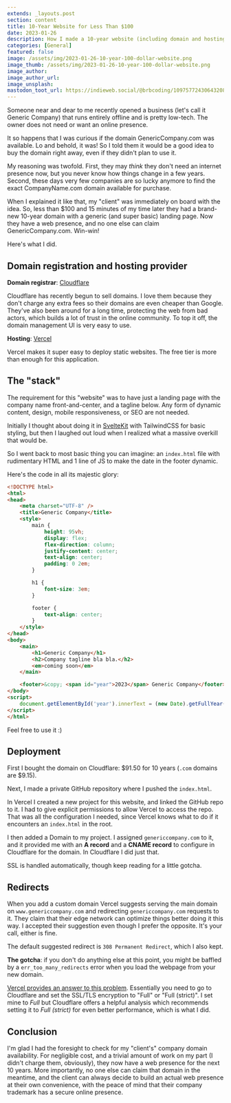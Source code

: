```yaml
---
extends: _layouts.post
section: content
title: 10-Year Website for Less Than $100
date: 2023-01-26
description: How I made a 10-year website (including domain and hosting) for less than $100.
categories: [General]
featured: false
image: /assets/img/2023-01-26-10-year-100-dollar-website.png
image_thumb: /assets/img/2023-01-26-10-year-100-dollar-website.png
image_author: 
image_author_url: 
image_unsplash: 
mastodon_toot_url: https://indieweb.social/@brbcoding/109757724306432082
---
```


Someone near and dear to me recently opened a business (let's call it Generic Company) that runs entirely offline and is pretty low-tech. The owner does not need or want an online presence.

It so happens that I was curious if the domain GenericCompany.com was available. Lo and behold, it was! So I told them it would be a good idea to buy the domain right away, even if they didn't plan to use it.

My reasoning was twofold. First, they may *think* they don't need an internet presence now, but you never know how things change in a few years. Second, these days very few companies are so lucky anymore to find the exact CompanyName.com domain available for purchase.

When I explained it like that, my "client" was immediately on board with the idea. So, less than $100 and 15 minutes of my time later they had a brand-new 10-year domain with a generic (and super basic) landing page. Now they have a web presence, and no one else can claim GenericCompany.com. Win-win!

Here's what I did.

## Domain registration and hosting provider

**Domain registrar**: [Cloudflare](https://www.cloudflare.com/)

Cloudflare has recently begun to sell domains. I love them because they don't charge any extra fees so their domains are even cheaper than Google. They've also been around for a long time, protecting the web from bad actors, which builds a lot of trust in the online community. To top it off, the domain management UI is very easy to use. 

**Hosting**: [Vercel](https://vercel.com/)

Vercel makes it super easy to deploy static websites. The free tier is more than enough for this application.

## The "stack"

The requirement for this "website" was to have just a landing page with the company name front-and-center, and a tagline below. Any form of dynamic content, design, mobile responsiveness, or SEO are not needed.

Initially I thought about doing it in [SvelteKit](https://kit.svelte.dev/) with TailwindCSS for basic styling, but then I laughed out loud when I realized what a massive overkill that would be.

So I went back to most basic thing you can imagine: an `index.html` file with rudimentary HTML and 1 line of JS to make the date in the footer dynamic.

Here's the code in all its majestic glory:

```html
<!DOCTYPE html>
<html>
<head>
    <meta charset="UTF-8" />
    <title>Generic Company</title>
    <style>
        main {
            height: 95vh;
            display: flex;
            flex-direction: column;
            justify-content: center;
            text-align: center;
            padding: 0 2em;
        }

        h1 {
            font-size: 3em;
        }

        footer {
            text-align: center;
        }
    </style>
</head>
<body>
    <main>
        <h1>Generic Company</h1>
        <h2>Company tagline bla bla.</h2>
        <em>coming soon</em>
    </main>

    <footer>&copy; <span id="year">2023</span> Generic Company</footer>
</body>
<script>
    document.getElementById('year').innerText = (new Date).getFullYear()
</script>
</html>
```

Feel free to use it :)

## Deployment

First I bought the domain on Cloudflare: $91.50 for 10 years (`.com` domains are $9.15).

Next, I made a private GitHub repository where I pushed the `index.html`.

In Vercel I created a new project for this website, and linked the GitHub repo to it. I had to give explicit permissions to allow Vercel to access the repo. That was all the configuration I needed, since Vercel knows what to do if it encounters an `index.html` in the root.

I then added a Domain to my project. I assigned `genericcompany.com` to it, and it provided me with an **A record** and a **CNAME record** to configure in Cloudflare for the domain. In Cloudflare I did just that.

SSL is handled automatically, though keep reading for a little gotcha.

## Redirects

When you add a custom domain Vercel suggests serving the main domain on `www.genericcompany.com` and redirecting `genericcompany.com` requests to it. They claim that their edge network can optimize things better doing it this way. I accepted their suggestion even though I prefer the opposite. It's your call, either is fine.

The default suggested redirect is `308 Permanent Redirect`, which I also kept.

**The gotcha**: if you don't do anything else at this point, you might be baffled by a `err_too_many_redirects` error when you load the webpage from your new domain.

[Vercel provides an answer to this problem](https://vercel.com/guides/resolve-err-too-many-redirects-when-using-cloudflare-proxy-with-vercel). Essentially you need to go to Cloudflare and set the SSL/TLS encryption to "Full" or "Full (strict)". I set mine to *Full* but Cloudflare offers a helpful analysis which recommends setting it to *Full (strict)* for even better performance, which is what I did.

## Conclusion

I'm glad I had the foresight to check for my "client's" company domain availability. For negligible cost, and a trivial amount of work on my part (I didn't charge them, obviously), they now have a web presence for the next 10 years. More importantly, no one else can claim that domain in the meantime, and the client can always decide to build an actual web presence at their own convenience, with the peace of mind that their company trademark has a secure online presence.